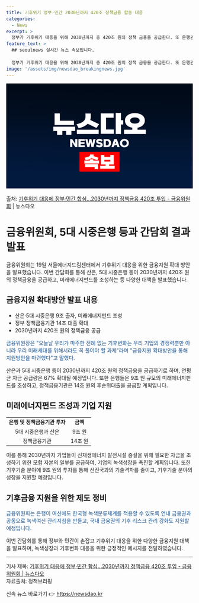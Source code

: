 ```yaml
---
title: 기후위기 정부·민간 2030년까지 420조 정책금융 합동 대응
categories:
  - News
excerpt: >
  정부가 기후위기 대응을 위해 2030년까지 총 420조 원의 정책 금융을 공급한다. 또 은행권은 9조 원 규…
feature_text: >
  ## seoulnews 실시간 뉴스 속보입니다.

  정부가 기후위기 대응을 위해 2030년까지 총 420조 원의 정책 금융을 공급한다. 또 은행권은 9조 원 규…
image: '/assets/img/newsdao_breakingnews.jpg'
---
```


![뉴스다오 속보](/assets/img/newsdao_breakingnews.jpg)

<p>출처: <a href="https://newsdao.kr/3376" rel="dofollow">기후위기 대응에 정부·민간 합심…2030년까지 정책금융 420조 투입 - 금융위원회</a> | 뉴스다오</p>

<h1>금융위원회, 5대 시중은행 등과 간담회 결과 발표</h1>

<p data-ke-size="size16">금융위원회는 19일 서울에너지드림센터에서 기후위기 대응을 위한 금융지원 확대 방안을 발표했습니다. 이번 간담회를 통해 산은, 5대 시중은행 등이 2030년까지 420조 원의 정책금융을 공급하고, 미래에너지펀드를 조성하는 등 다양한 대책을 발표했습니다.</p>

<h2 data-ke-size="size26">금융지원 확대방안 발표 내용</h2>

<ul>
	<li>산은·5대 시중은행 9조 출자, 미래에너지펀드 조성</li>
	<li>정부 정책금융기관 14조 대출 확대</li>
	<li>2030년까지 420조 원의 정책금융 공급</li>
</ul>

<p data-ke-size="size16"><span style="color: #1a5490;">금융위원장은 "오늘날 우리가 마주한 전례 없는 기후변화는 우리 기업의 경쟁력뿐만 아니라 우리 미래세대를 위해서라도 꼭 풀어야 할 과제"라며 "금융지원 확대방안을 통해 지원방안을 마련했다"고 말했다.</span></p>

<p data-ke-size="size16">산은과 5대 시중은행 등이 2030년까지 420조 원의 정책금융을 공급하기로 하며, 연평균 자금 공급량은 67% 확대될 예정입니다. 또한 은행들은 9조 원 규모의 미래에너지펀드를 조성하고, 정책금융기관은 14조 원의 후순위대출을 공급할 계획입니다.</p>

<h2 data-ke-size="size26">미래에너지펀드 조성과 기업 지원</h2>

<table>
	<tr>
		<td style="text-align: center; height: 17px;"><b>은행 및 정책금융기관 투자</b></td>
		<td style="text-align: center; height: 17px;"><b>금액</b></td>
	</tr>
	<tr>
		<td style="text-align: center; height: 17px;">5대 시중은행과 산은</td>
		<td style="text-align: center; height: 17px;">9조 원</td>
	</tr>
	<tr>
		<td style="text-align: center; height: 17px;">정책금융기관</td>
		<td style="text-align: center; height: 17px;">14조 원</td>
	</tr>
</table>

<p data-ke-size="size16">이를 통해 2030년까지 기업들이 신재생에너지 발전시설 증설을 위해 필요한 자금을 조성하기 위한 모험 자본의 일부를 공급하여, 기업의 녹색성장을 촉진할 계획입니다. 또한 기후기술 분야에 9조 원의 투자를 통해 선진국과의 기술격차를 줄이고, 기후기술 분야의 성장을 지원할 예정입니다.</p>

<h2 data-ke-size="size26">기후금융 지원을 위한 제도 정비</h2>

<p data-ke-size="size16"><span style="color: #1a5490;">금융위원회는 은행이 여신에도 한국형 녹색분류체계를 적용할 수 있도록 연내 금융권과 공동으로 녹색여신 관리지침을 만들고, 국내 금융권의 기후 리스크 관리 강화도 지원할 예정입니다.</span></p>

<p data-ke-size="size16">이번 간담회를 통해 정부와 민간이 손잡고 기후위기 대응을 위한 다양한 금융지원 대책을 발표하며, 녹색성장과 기후변화 대응을 위한 긍정적인 메시지를 전달하였습니다.</p>

<hr>

<p data-ke-size="size16">기사 제목: <a href="https://newsdao.kr/3376">기후위기 대응에 정부·민간 합심…2030년까지 정책금융 420조 투입 - 금융위원회 | 뉴스다오</a><br>
자료출처: 정책브리핑 </p> 

신속 뉴스 바로가기 👉 <a href="https://newsdao.kr" rel="dofollow">https://newsdao.kr</a>


